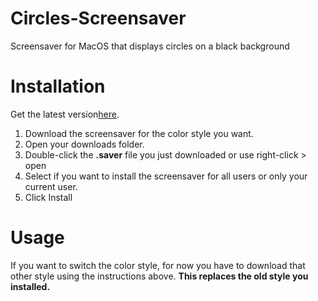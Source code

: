 # Circles-Screensaver
Screensaver for MacOS that displays circles on a black background

# Installation
Get the latest version[here](https://github.com/mark-vandenberg/Circles-Screensaver/releases "Circles-Screensaver/releases"). 
1. Download the screensaver for the color style you want.
2. Open your downloads folder.
3. Double-click the __.saver__ file you just downloaded or use right-click > open
4. Select if you want to install the screensaver for all users or only your current user.
5. Click Install

# Usage
If you want to switch the color style, for now you have to download that other style using the instructions above. __This replaces the old style you installed.__
